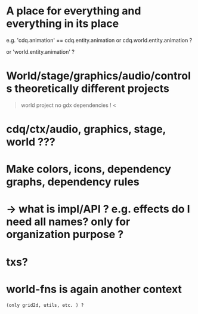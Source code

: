 # A place for everything and everything in its place

e.g. 'cdq.animation' == cdq.entity.animation
or cdq.world.entity.animation ?

or 'world.entity.animation' ?

# World/stage/graphics/audio/controls theoretically different projects

> world project no gdx dependencies ! <

# cdq/ctx/audio, graphics, stage, world ???

# Make colors, icons, dependency graphs, dependency rules

# -> what is impl/API ? e.g. effects do I need all names? only for organization purpose ?

# txs?

# world-fns is again another context
    (only grid2d, utils, etc. ) ?
